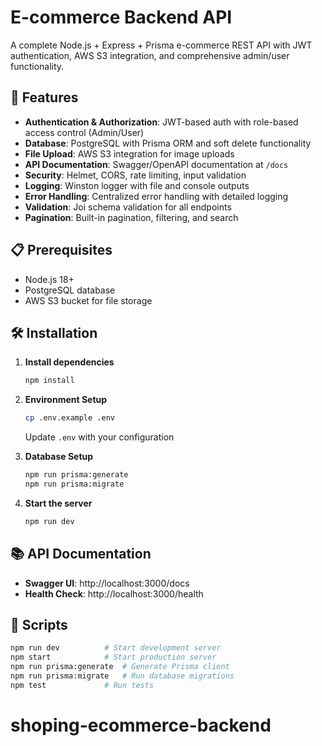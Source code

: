 # E-commerce Backend API

A complete Node.js + Express + Prisma e-commerce REST API with JWT authentication, AWS S3 integration, and comprehensive admin/user functionality.

## 🚀 Features

- **Authentication & Authorization**: JWT-based auth with role-based access control (Admin/User)
- **Database**: PostgreSQL with Prisma ORM and soft delete functionality
- **File Upload**: AWS S3 integration for image uploads
- **API Documentation**: Swagger/OpenAPI documentation at `/docs`
- **Security**: Helmet, CORS, rate limiting, input validation
- **Logging**: Winston logger with file and console outputs
- **Error Handling**: Centralized error handling with detailed logging
- **Validation**: Joi schema validation for all endpoints
- **Pagination**: Built-in pagination, filtering, and search

## 📋 Prerequisites

- Node.js 18+ 
- PostgreSQL database
- AWS S3 bucket for file storage

## 🛠️ Installation

1. **Install dependencies**
   ```bash
   npm install
   ```

2. **Environment Setup**
   ```bash
   cp .env.example .env
   ```
   
   Update `.env` with your configuration

3. **Database Setup**
   ```bash
   npm run prisma:generate
   npm run prisma:migrate
   ```

4. **Start the server**
   ```bash
   npm run dev
   ```

## 📚 API Documentation

- **Swagger UI**: http://localhost:3000/docs
- **Health Check**: http://localhost:3000/health

## 🔧 Scripts

```bash
npm run dev          # Start development server
npm start            # Start production server
npm run prisma:generate  # Generate Prisma client
npm run prisma:migrate   # Run database migrations
npm test             # Run tests
```
# shoping-ecommerce-backend

